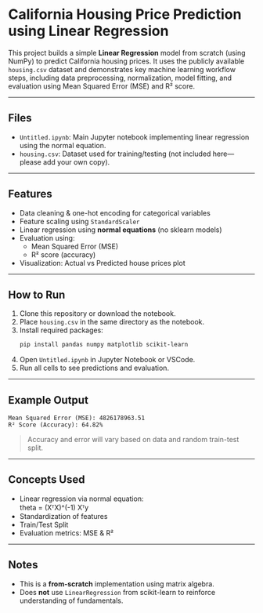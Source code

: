# California Housing Price Prediction using Linear Regression

This project builds a simple **Linear Regression** model from scratch (using NumPy) to predict California housing prices. It uses the publicly available `housing.csv` dataset and demonstrates key machine learning workflow steps, including data preprocessing, normalization, model fitting, and evaluation using Mean Squared Error (MSE) and R² score.

---

## Files

- `Untitled.ipynb`: Main Jupyter notebook implementing linear regression using the normal equation.
- `housing.csv`: Dataset used for training/testing (not included here—please add your own copy).

---

## Features

- Data cleaning & one-hot encoding for categorical variables
- Feature scaling using `StandardScaler`
- Linear regression using **normal equations** (no sklearn models)
- Evaluation using:
  - Mean Squared Error (MSE)
  - R² score (accuracy)
- Visualization: Actual vs Predicted house prices plot

---

## How to Run

1. Clone this repository or download the notebook.
2. Place `housing.csv` in the same directory as the notebook.
3. Install required packages:
   ```bash
   pip install pandas numpy matplotlib scikit-learn
   ```
4. Open `Untitled.ipynb` in Jupyter Notebook or VSCode.
5. Run all cells to see predictions and evaluation.

---

## Example Output

```
Mean Squared Error (MSE): 4826178963.51
R² Score (Accuracy): 64.82%
```

> Accuracy and error will vary based on data and random train-test split.

---

## Concepts Used

- Linear regression via normal equation:  
  theta = (XᵀX)^(-1) Xᵀy
- Standardization of features  
- Train/Test Split
- Evaluation metrics: MSE & R²

---

## Notes

- This is a **from-scratch** implementation using matrix algebra.
- Does **not** use `LinearRegression` from scikit-learn to reinforce understanding of fundamentals.
